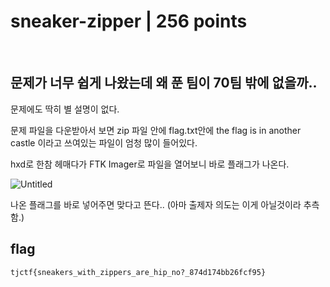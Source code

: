 # sneaker-zipper | 256 points

<br>

## 문제가 너무 쉽게 나왔는데 왜 푼 팀이 70팀 밖에 없을까..
문제에도 딱히 별 설명이 없다. 

문제 파일을 다운받아서 보면 zip 파일 안에 flag.txt안에 the flag is in another castle 이라고 쓰여있는 파일이 엄청 많이 들어있다.

hxd로 한참 헤매다가 FTK Imager로 파일을 열어보니 바로 플래그가 나온다.

![Untitled](https://user-images.githubusercontent.com/87555811/169020202-8f8d58ce-de05-47a6-9b29-945680e617a1.png)

나온 플래그를 바로 넣어주면 맞다고 뜬다.. (아마 출제자 의도는 이게 아닐것이라 추측함.)

## flag
```
tjctf{sneakers_with_zippers_are_hip_no?_874d174bb26fcf95}
```
